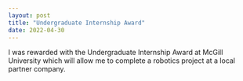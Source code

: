 ```yaml
---
layout: post
title: "Undergraduate Internship Award"
date: 2022-04-30
---
```


I was rewarded with the Undergraduate Internship Award at McGill University which will allow me to complete a robotics project at a local partner company.
